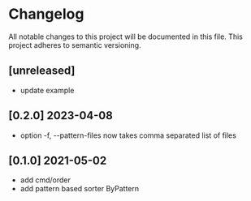 # Changelog

All notable changes to this project will be documented in this file.
This project adheres to semantic versioning.

## [unreleased]

- update example

## [0.2.0] 2023-04-08

- option -f, --pattern-files now takes comma separated list of files

## [0.1.0] 2021-05-02

- add cmd/order
- add pattern based sorter ByPattern
